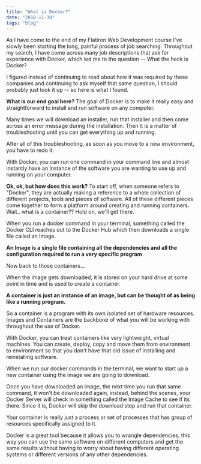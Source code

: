 ```yaml
---
title: "What is Docker?"
date: "2018-11-30"
tags: "blog"
---
```


As I have come to the end of my Flatiron Web Development course I've slowly been starting the long, painful process of job searching. Throughout my search, I have come across many job descriptions that ask for experience with Docker, which led me to the question -- What the heck is Docker?

I figured instead of continuing to read about how it was required by these companies and continuing to ask myself that same question, I should probably just look it up -- so here is what I found.

**What is our end goal here?**
 The goal of Docker is to make it really easy and straightforward to install and run software on any computer.

 Many times we will download an installer, run that installer and then come across an error message during the installation. Then it is a matter of troubleshooting until you can get everything up and running.

After all of this troubleshooting, as soon as you move to a new environment, you have to redo it.

With Docker, you can run one command in your command line and almost instantly have an instance of the software you are wanting to use up and running on your computer.

**Ok, ok, but how does this work?**
To start off, when someone refers to "Docker", they are actually making a reference to a whole collection of different projects, tools and pieces of software. All of these different pieces come together to form a platform around creating and running containers.
Wait.. what is a container?? Hold on, we'll get there.  

When you run a docker command in your terminal, something called the Docker CLI reaches out to the Docker Hub which then downloads a single file called an Image.

**An Image is a single file containing all the dependencies and all the configuration required to run a very specific program**

Now back to those containers...

When the image gets downloaded, it is stored on your hard drive at some point in time and is used to create a container.

**A container is just an instance of an image, but can be thought of as being like a running program.**

So a container is a program with its own isolated set of hardware resources. Images and Containers are the backbone of what you will be working with throughout the use of Docker.

With Docker, you can treat containers like very lightweight, virtual machines. You can create, deploy, copy and move them from environment to environment so that you don't have that old issue of installing and reinstalling software.

When we run our docker commands in the terminal, we want to start up a new container using the image we are going to download.

Once you have downloaded an image, the next time you run that same command, it won't be downloaded again, instead, behind the scenes, your Docker Server will check in something called the Image Cache to see if its there. Since it is, Docker will skip the download step and run that container.

Your container is really just a process or set of processes that has group of resources specifically assigned to it.

Docker is a great tool because it allows you to wrangle dependencies, this way you can use the same software on different computers and get the same results without having to worry about having different operating systems or different versions of any other dependencies.
